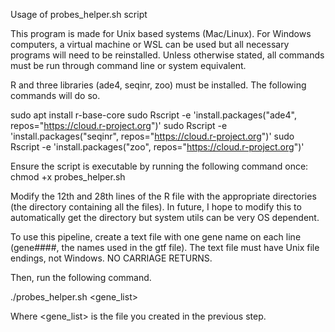 Usage of probes_helper.sh script


This program is made for Unix based systems (Mac/Linux). For Windows computers, a virtual machine or WSL can
be used but all necessary programs will need to be reinstalled. Unless otherwise stated, all commands must be
run through command line or system equivalent.

R and three libraries (ade4, seqinr, zoo) must be installed. The following commands will do so.

sudo apt install r-base-core
sudo Rscript -e 'install.packages("ade4", repos="https://cloud.r-project.org")'
sudo Rscript -e 'install.packages("seqinr", repos="https://cloud.r-project.org")'
sudo Rscript -e 'install.packages("zoo", repos="https://cloud.r-project.org")'

Ensure the script is executable by running the following command once:
chmod +x probes_helper.sh

Modify the 12th and 28th lines of the R file with the appropriate directories (the directory containing all the files).
In future, I hope to modify this to automatically get the directory but system utils can be very OS dependent.

To use this pipeline, create a text file with one gene name on each line (gene####, the names used in the gtf file).
The text file must have Unix file endings, not Windows. NO CARRIAGE RETURNS.

Then, run the following command.

./probes_helper.sh <gene_list>

Where <gene_list> is the file you created in the previous step.
